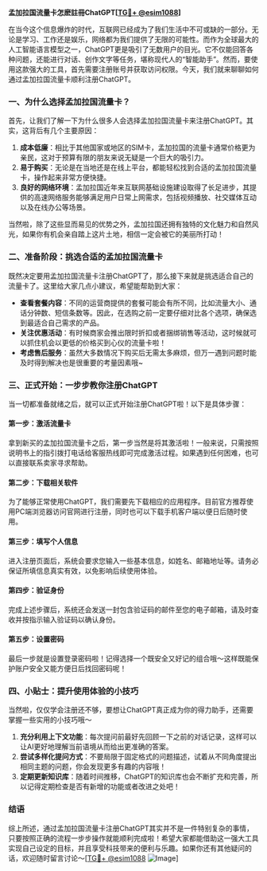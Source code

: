 **孟加拉国流量卡怎麽註冊ChatGPT[[TG💪+ @esim1088](https://t.me/s/esim1088)]**

在当今这个信息爆炸的时代，互联网已经成为了我们生活中不可或缺的一部分。无论是学习、工作还是娱乐，网络都为我们提供了无限的可能性。而作为全球最大的人工智能语言模型之一，ChatGPT更是吸引了无数用户的目光。它不仅能回答各种问题，还能进行对话、创作文字等任务，堪称现代人的“智能助手”。然而，要使用这款强大的工具，首先需要注册账号并获取访问权限。今天，我们就来聊聊如何通过孟加拉国流量卡顺利注册ChatGPT。

### 一、为什么选择孟加拉国流量卡？

首先，让我们了解一下为什么很多人会选择孟加拉国流量卡来注册ChatGPT。其实，这背后有几个主要原因：

1. **成本低廉**：相比于其他国家或地区的SIM卡，孟加拉国的流量卡通常价格更为亲民，这对于预算有限的朋友来说无疑是一个巨大的吸引力。
2. **易于购买**：无论是在当地还是在线上平台，都能轻松找到合适的孟加拉国流量卡，操作起来非常方便快捷。
3. **良好的网络环境**：孟加拉国近年来互联网基础设施建设取得了长足进步，其提供的高速网络服务能够满足用户日常上网需求，包括视频播放、社交媒体互动以及在线办公等场景。

当然啦，除了这些显而易见的优势之外，孟加拉国还拥有独特的文化魅力和自然风光，如果你有机会亲自踏上这片土地，相信一定会被它的美丽所打动！

### 二、准备阶段：挑选合适的孟加拉国流量卡

既然决定要用孟加拉国流量卡注册ChatGPT了，那么接下来就是挑选适合自己的流量卡了。这里给大家几点小建议，希望能帮助到大家：

- **查看套餐内容**：不同的运营商提供的套餐可能会有所不同，比如流量大小、通话分钟数、短信条数等。因此，在选购之前一定要仔细对比各个选项，确保选到最适合自己需求的产品。
- **关注优惠活动**：有时候商家会推出限时折扣或者捆绑销售等活动，这时候就可以抓住机会以更低的价格买到心仪的流量卡啦！
- **考虑售后服务**：虽然大多数情况下购买后无需太多麻烦，但万一遇到问题时能及时得到解决也是很重要的考量因素哦~

### 三、正式开始：一步步教你注册ChatGPT

当一切都准备就绪之后，就可以正式开始注册ChatGPT啦！以下是具体步骤：

#### 第一步：激活流量卡
拿到新买的孟加拉国流量卡之后，第一步当然是将其激活啦！一般来说，只需按照说明书上的指引拨打电话给客服热线即可完成激活过程。如果遇到任何困难，也可以直接联系卖家寻求帮助。

#### 第二步：下载相关软件
为了能够正常使用ChatGPT，我们需要先下载相应的应用程序。目前官方推荐使用PC端浏览器访问官网进行注册，同时也可以下载手机客户端以便日后随时使用。

#### 第三步：填写个人信息
进入注册页面后，系统会要求您输入一些基本信息，如姓名、邮箱地址等。请务必保证所填信息真实有效，以免影响后续使用体验。

#### 第四步：验证身份
完成上述步骤后，系统还会发送一封包含验证码的邮件至您的电子邮箱，请及时查收并按指示输入验证码以确认身份。

#### 第五步：设置密码
最后一步就是设置登录密码啦！记得选择一个既安全又好记的组合哦～这样既能保护账户安全又能方便日后找回密码呢！

### 四、小贴士：提升使用体验的小技巧

当然啦，仅仅学会注册还不够，要想让ChatGPT真正成为你的得力助手，还需要掌握一些实用的小技巧哦～

1. **充分利用上下文功能**：每次提问前最好先回顾一下之前的对话记录，这样可以让AI更好地理解当前语境从而给出更准确的答案。
2. **尝试多样化提问方式**：不要局限于固定格式的问题描述，试着从不同角度提出相同主题的问题，你会发现更多有趣的内容哦！
3. **定期更新知识库**：随着时间推移，ChatGPT的知识库也会不断扩充和完善，所以记得定期检查是否有新增的功能或者改进之处吧！

### 结语

综上所述，通过孟加拉国流量卡注册ChatGPT其实并不是一件特别复杂的事情，只要按照正确的流程一步步操作就能顺利完成啦！希望大家都能借助这一强大工具实现自己设定的目标，并且享受科技带来的便利与乐趣。如果你还有其他疑问的话，欢迎随时留言讨论～[[TG💪+ @esim1088](https://t.me/s/esim1088) ![Image](https://i.postimg.cc/4NQfJmqS/Snipaste-2025-05-13-00-14-12.png)]